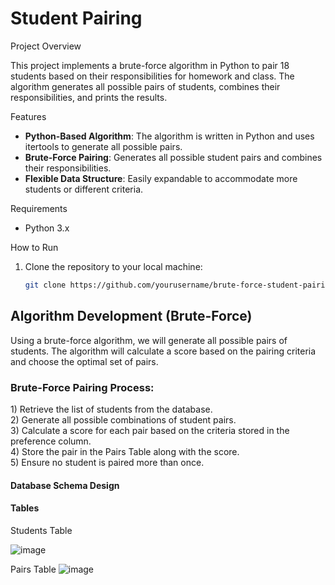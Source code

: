 <h1>Student Pairing</h1>

<p1>Project Overview</p1>

This project implements a brute-force algorithm in Python to pair 18 students based on their responsibilities for homework and class. The algorithm generates all possible pairs of students, combines their responsibilities, and prints the results.

<p2>Features</p2>
- **Python-Based Algorithm**: The algorithm is written in Python and uses itertools to generate all possible pairs.
- **Brute-Force Pairing**: Generates all possible student pairs and combines their responsibilities.
- **Flexible Data Structure**: Easily expandable to accommodate more students or different criteria.

<p3>Requirements</p3>
- Python 3.x

<p4>How to Run</p4>

1. Clone the repository to your local machine:
   ```bash
   git clone https://github.com/yourusername/brute-force-student-pairing.git

<h2>Algorithm Development (Brute-Force)</h2>
<p5>Using a brute-force algorithm, we will generate all possible pairs of students. The algorithm will calculate a score based on the pairing criteria and choose the optimal set of pairs.</p5>

<h3>Brute-Force Pairing Process:</h3>
1) Retrieve the list of students from the database. <br>
2) Generate all possible combinations of student pairs.<br>
3) Calculate a score for each pair based on the criteria stored in the preference column.<br>
4) Store the pair in the Pairs Table along with the score.<br>
5) Ensure no student is paired more than once.<br>


<h4>Database Schema Design</h4>

<h4>Tables</h4>

<p6>Students Table</p6>
<br>

![image](https://github.com/user-attachments/assets/b55ad480-1282-4eae-99bb-8584cb336eb7)


<p7>Pairs Table</p7>
![image](https://github.com/user-attachments/assets/3a71dfe1-66a5-4863-852d-1d903cb70251)

